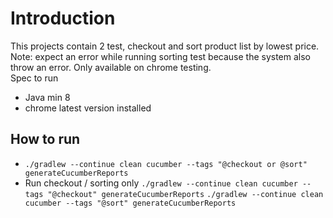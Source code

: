 # Introduction

This projects contain 2 test, checkout and sort product list by lowest price. Note: expect an error while running sorting test because the system also throw an error. Only available on chrome testing.<br>
Spec to run
- Java min 8
- chrome latest version installed

## How to run <br>
- `./gradlew --continue clean cucumber --tags "@checkout or @sort" generateCucumberReports`
- Run checkout / sorting only 
    `./gradlew --continue clean cucumber --tags "@checkout" generateCucumberReports`
    `./gradlew --continue clean cucumber --tags "@sort" generateCucumberReports`
